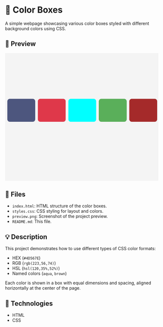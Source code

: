 # 🎨 Color Boxes

A simple webpage showcasing various color boxes styled with different background colors using CSS.

## 📸 Preview

![Color Boxes Preview](preview.png.png)

## 📁 Files

- `index.html`: HTML structure of the color boxes.
- `styles.css`: CSS styling for layout and colors.
- `preview.png`: Screenshot of the project preview.
- `README.md`: This file.

## 💡 Description

This project demonstrates how to use different types of CSS color formats:

- HEX (`#4D567E`)
- RGB (`rgb(223,56,74)`)
- HSL (`hsl(120,35%,52%)`)
- Named colors (`aqua`, `brown`)

Each color is shown in a box with equal dimensions and spacing, aligned horizontally at the center of the page.

## 🧱 Technologies

- HTML
- CSS

